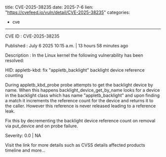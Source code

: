  
title: CVE-2025-38235
date: 2025-7-6
lien: "https://cvefeed.io/vuln/detail/CVE-2025-38235"
categories:
  - cve
---

CVE ID : CVE-2025-38235

Published :  July 6
2025
10:15 a.m. | 13 hours
58 minutes ago

Description : In the Linux kernel
the following vulnerability has been resolved:

HID: appletb-kbd: fix "appletb_backlight" backlight device reference counting

During appletb_kbd_probe
probe attempts to get the backlight device
by name. When this happens backlight_device_get_by_name looks for a
device in the backlight class which has name "appletb_backlight" and
upon finding a match it increments the reference count for the device
and returns it to the caller. However this reference is never released
leading to a reference leak.

Fix this by decrementing the backlight device reference count on removal
via put_device and on probe failure.

Severity: 0.0 | NA

Visit the link for more details
such as CVSS details
affected products
timeline
and more...

